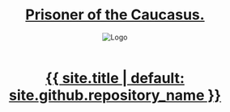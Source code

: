 <!DOCTYPE html>
<head>
<div class="wrapper">
      <header>
        <h1><a href="a1ex-13.github.io">Prisoner of the Caucasus.</a></h1>
        <img src="a1ex-13.github.io/m4.jpg" alt="Logo" />
  </header>
  <body>
    <div class="wrapper">
      <header>
            <h1><a href="{{ "/" | absolute_url }}">{{ site.title | default: site.github.repository_name }}</a></h1>
          </header>
        </div>
      </body>
      </head>
      </html>
     
